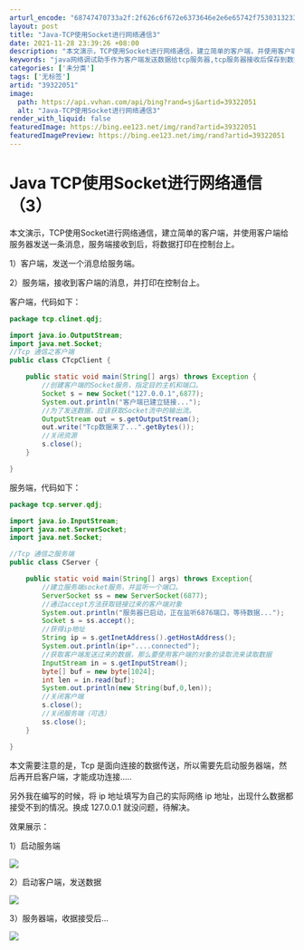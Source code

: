 ```yaml
---
arturl_encode: "68747470733a2f:2f626c6f672e6373646e2e6e65742f75303132333339373433:2f61727469636c652f64657461696c732f3339333232303531"
layout: post
title: "Java-TCP使用Socket进行网络通信3"
date: 2021-11-28 23:39:26 +08:00
description: "本文演示，TCP使用Socket进行网络通信，建立简单的客户端，并使用客户端给服务器发送一条消息，服"
keywords: "java网络调试助手作为客户端发送数据给tcp服务器,tcp服务器接收后保存到数据库表"
categories: ['未分类']
tags: ['无标签']
artid: "39322051"
image:
  path: https://api.vvhan.com/api/bing?rand=sj&artid=39322051
  alt: "Java-TCP使用Socket进行网络通信3"
render_with_liquid: false
featuredImage: https://bing.ee123.net/img/rand?artid=39322051
featuredImagePreview: https://bing.ee123.net/img/rand?artid=39322051
---
```


# Java TCP使用Socket进行网络通信（3）

本文演示，TCP使用Socket进行网络通信，建立简单的客户端，并使用客户端给服务器发送一条消息，服务端接收到后，将数据打印在控制台上。

1）客户端，发送一个消息给服务端。

2）服务端，接收到客户端的消息，并打印在控制台上。

客户端，代码如下：

```java
package tcp.clinet.qdj;

import java.io.OutputStream;
import java.net.Socket;
//Tcp 通信之客户端
public class CTcpClient {

    public static void main(String[] args) throws Exception {
    	//创建客户端的Socket服务，指定目的主机和端口。
    	Socket s = new Socket("127.0.0.1",6877);
    	System.out.println("客户端已建立链接...");
    	//为了发送数据，应该获取Socket流中的输出流。
    	OutputStream out = s.getOutputStream();
    	out.write("Tcp数据来了...".getBytes());
    	//关闭资源
    	s.close();
    }

}
```

服务端，代码如下：

```java
package tcp.server.qdj;

import java.io.InputStream;
import java.net.ServerSocket;
import java.net.Socket;

//Tcp 通信之服务端
public class CServer {

    public static void main(String[] args) throws Exception{
    	//建立服务端socket服务，并监听一个端口。
    	ServerSocket ss = new ServerSocket(6877);
    	//通过accept方法获取链接过来的客户端对象
    	System.out.println("服务器已启动，正在监听6876端口，等待数据...");
    	Socket s = ss.accept();
    	//获得ip地址
    	String ip = s.getInetAddress().getHostAddress();
    	System.out.println(ip+"....connected");
    	//获取客户端发送过来的数据，那么要使用客户端的对象的读取流来读取数据
    	InputStream in = s.getInputStream();
    	byte[] buf = new byte[1024];
    	int len = in.read(buf);
    	System.out.println(new String(buf,0,len));
    	//关闭客户端
    	s.close();
    	//关闭服务端（可选）
    	ss.close();
    }

}
```

本文需要注意的是，Tcp 是面向连接的数据传送，所以需要先启动服务器端，然后再开启客户端，才能成功连接.....

另外我在编写的时候，将 ip 地址填写为自己的实际网络 ip 地址，出现什么数据都接受不到的情况。换成 127.0.0.1 就没问题，待解决。

效果展示：

1）启动服务端

![](https://img-blog.csdn.net/20140916193709687)

2）启动客户端，发送数据

![](https://img-blog.csdn.net/20140916193943275)

3）服务器端，收据接受后...

![](https://img-blog.csdn.net/20140916194013133)